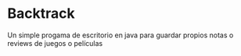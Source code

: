 # Backtrack
Un simple progama de escritorio en java para guardar propios notas o reviews de juegos o películas

